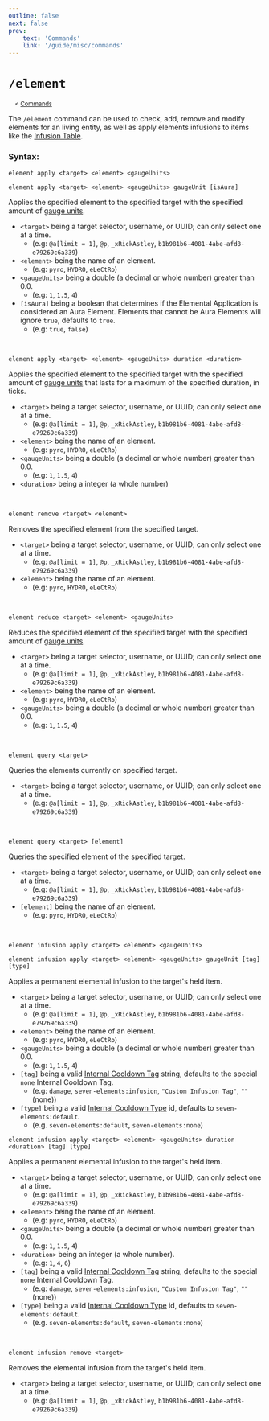 ```yaml
---
outline: false
next: false
prev:
    text: 'Commands'
    link: '/guide/misc/commands'
---
```


# `/element`
<sup>&nbsp; &nbsp; < [Commands](../commands.md)</sup>

The `/element` command can be used to check, add, remove and modify elements for an living entity, as well as apply elements infusions to items like the [Infusion Table](../../workstations/infusion_table.md).

### Syntax:

```mcfunction
element apply <target> <element> <gaugeUnits>
```

```mcfunction
element apply <target> <element> <gaugeUnits> gaugeUnit [isAura]
```

Applies the specified element to the specified target with the specified amount of [gauge units](../../elements/elemental_gauge_theory.md).

- `<target>` being a target selector, username, or UUID; can only select one at a time.
    - (e.g: `@a[limit = 1]`, `@p`, `_xRickAstley`, `b1b981b6-4081-4abe-afd8-e79269c6a339`)
- `<element>` being the name of an element.
    - (e.g: `pyro`, `HYDRO`, `eLeCtRo`)
- `<gaugeUnits>` being a double (a decimal or whole number) greater than 0.0.
    - (e.g: `1`, `1.5`, `4`)
- `[isAura]` being a boolean that determines if the Elemental Application is considered an Aura Element. Elements that cannot be Aura Elements will ignore `true`, defaults to `true`.
	- (e.g: `true`, `false`)

<br>

```mcfunction
element apply <target> <element> <gaugeUnits> duration <duration>
```

Applies the specified element to the specified target with the specified amount of [gauge units](../../elements/elemental_gauge_theory.md) that lasts for a maximum of the specified duration, in ticks.

- `<target>` being a target selector, username, or UUID; can only select one at a time.
    - (e.g: `@a[limit = 1]`, `@p`, `_xRickAstley`, `b1b981b6-4081-4abe-afd8-e79269c6a339`)
- `<element>` being the name of an element.
    - (e.g: `pyro`, `HYDRO`, `eLeCtRo`)
- `<gaugeUnits>` being a double (a decimal or whole number) greater than 0.0.
    - (e.g: `1`, `1.5`, `4`)
- `<duration>` being a integer (a whole number)	

<br>

```mcfunction
element remove <target> <element>
```

Removes the specified element from the specified target.

- `<target>` being a target selector, username, or UUID; can only select one at a time.
    - (e.g: `@a[limit = 1]`, `@p`, `_xRickAstley`, `b1b981b6-4081-4abe-afd8-e79269c6a339`)
- `<element>` being the name of an element.
    - (e.g: `pyro`, `HYDRO`, `eLeCtRo`)

<br>

```mcfunction
element reduce <target> <element> <gaugeUnits>
```

Reduces the specified element of the specified target with the specified amount of [gauge units](../../elements/elemental_gauge_theory.md).

- `<target>` being a target selector, username, or UUID; can only select one at a time.
    - (e.g: `@a[limit = 1]`, `@p`, `_xRickAstley`, `b1b981b6-4081-4abe-afd8-e79269c6a339`)
- `<element>` being the name of an element.
    - (e.g: `pyro`, `HYDRO`, `eLeCtRo`)
- `<gaugeUnits>` being a double (a decimal or whole number) greater than 0.0.
    - (e.g: `1`, `1.5`, `4`)

<br>

```mcfunction
element query <target>
```

Queries the elements currently on specified target.

- `<target>` being a target selector, username, or UUID; can only select one at a time.
    - (e.g: `@a[limit = 1]`, `@p`, `_xRickAstley`, `b1b981b6-4081-4abe-afd8-e79269c6a339`)

<br>

```mcfunction
element query <target> [element]
```

Queries the specified element of the specified target.

- `<target>` being a target selector, username, or UUID; can only select one at a time.
    - (e.g: `@a[limit = 1]`, `@p`, `_xRickAstley`, `b1b981b6-4081-4abe-afd8-e79269c6a339`)
- `[element]` being the name of an element.
    - (e.g: `pyro`, `HYDRO`, `eLeCtRo`)

<br>

```mcfunction
element infusion apply <target> <element> <gaugeUnits>
```
```mcfunction
element infusion apply <target> <element> <gaugeUnits> gaugeUnit [tag] [type]
```

Applies a permanent elemental infusion to the target's held item.

- `<target>` being a target selector, username, or UUID; can only select one at a time.
    - (e.g: `@a[limit = 1]`, `@p`, `_xRickAstley`, `b1b981b6-4081-4abe-afd8-e79269c6a339`)
- `<element>` being the name of an element.
    - (e.g: `pyro`, `HYDRO`, `eLeCtRo`)
- `<gaugeUnits>` being a double (a decimal or whole number) greater than 0.0.
    - (e.g: `1`, `1.5`, `4`)
- `[tag]` being a valid [Internal Cooldown Tag](../../elements/internal_cooldown.md) string, defaults to the special `none` Internal Cooldown Tag.
    - (e.g: `damage`, `seven-elements:infusion`, `"Custom Infusion Tag"`, `""` (none))
- `[type]` being a valid [Internal Cooldown Type](../../elements/internal_cooldown.md) id, defaults to `seven-elements:default`.
    - (e.g. `seven-elements:default`, `seven-elements:none`)

```mcfunction
element infusion apply <target> <element> <gaugeUnits> duration <duration> [tag] [type]
```

Applies a permanent elemental infusion to the target's held item.

- `<target>` being a target selector, username, or UUID; can only select one at a time.
    - (e.g: `@a[limit = 1]`, `@p`, `_xRickAstley`, `b1b981b6-4081-4abe-afd8-e79269c6a339`)
- `<element>` being the name of an element.
    - (e.g: `pyro`, `HYDRO`, `eLeCtRo`)
- `<gaugeUnits>` being a double (a decimal or whole number) greater than 0.0.
    - (e.g: `1`, `1.5`, `4`)
- `<duration>` being an integer (a whole number).
    - (e.g: `1`, `4`, `6`)
- `[tag]` being a valid [Internal Cooldown Tag](../../elements/internal_cooldown.md) string, defaults to the special `none` Internal Cooldown Tag.
    - (e.g: `damage`, `seven-elements:infusion`, `"Custom Infusion Tag"`, `""` (none))
- `[type]` being a valid [Internal Cooldown Type](../../elements/internal_cooldown.md) id, defaults to `seven-elements:default`.
    - (e.g. `seven-elements:default`, `seven-elements:none`)

<br>

```mcfunction
element infusion remove <target>
```

Removes the elemental infusion from the target's held item.

- `<target>` being a target selector, username, or UUID; can only select one at a time.
    - (e.g: `@a[limit = 1]`, `@p`, `_xRickAstley`, `b1b981b6-4081-4abe-afd8-e79269c6a339`)
